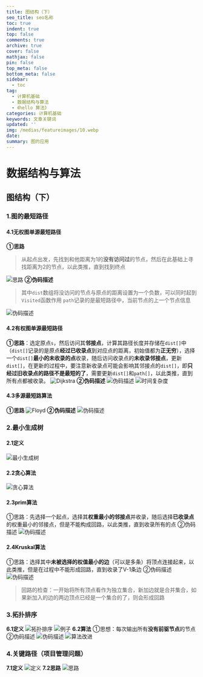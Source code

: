 ```yaml
---
title: 图结构（下）
seo_title: seo名称
toc: true
indent: true
top: false
comments: true
archive: true
cover: false
mathjax: false
pin: false
top_meta: false
bottom_meta: false
sidebar:
  - toc
tag:
  - 计算机基础
  - 数据结构与算法
  - 《hello 算法》
categories: 计算机基础
keywords: 文章关键词
updated: ''
img: /medias/featureimages/10.webp
date:
summary: 图的应用
---
```

# 数据结构与算法
## 图结构（下）
### 1.图的最短路径
#### 4.1无权图单源最短路径
**①思路**
>从起点出发，先找到和他距离为1的**没有访问过**的节点，然后在此基础上寻找距离为2的节点，以此类推，直到找到终点

![思路](/image/sjjg_22.png)
**②伪码描述**
>其中`dist`数组将没访问的节点与原点的距离设置为一个负数，可以同时起到`Visited`函数作用
`path`记录的是最短路径中，当前节点的上一个节点信息

![伪码描述](/image/sjjg_23.png)
#### 4.2有权图单源最短路径
**①思路**：选定原点`s`，然后访问其**邻接点**，计算其路径长度并存储在`dist[]`中（`dist[]`记录的是原点**经过已收录点**到对应点的距离，初始值都为**正无穷**），选择一个`dist[]`**最小的未收录的点**收录，随后访问收录点的**未收录邻接点**，更新`dist[]`，在更新的过程中，要注意新收录点可能会影响其邻接点的`dist[]`，即**只经过旧收录点的路径不是最短的了**，需要更新`dist[]`和`path[]`，以此类推，直到所有点都被收录。
![Dijkstra](/image/sjjg_24.png)
**②伪码描述**
![伪码描述](/image/sjjg_25.png)
![时间复杂度](/image/sjjg_26.png)

#### 4.3多源最短路算法
**①思路**
![Floyd](/image/sjjg_27.png)
**②伪码描述**
![伪码描述](/image/sjjg_28.png)

### 2.最小生成树
#### 2.1定义
![最小生成树](/image/sjjg_29.png)
#### 2.2贪心算法
![贪心算法](/image/sjjg_30.png)
#### 2.3prim算法
①思路：先选择一个起点，选择其**权重最小的邻接点**并收录，随后选择**已收录点**的权重最小的邻接点，但是不能构成回路，以此类推，直到收录所有的点
②伪码描述
![伪码描述](/image/sjjg_31.png)
#### 2.4Kruskal算法
①思路：选择其中**未被选择的权值最小的边**（可以是多条）将顶点连接起来，以此类推，但是在过程中不能形成回路，直到收录了V-1条边
②伪码描述
![伪码描述](/image/sjjg_32.png)
>回路的检查：一开始将所有顶点看作为独立集合，新加边就是合并集合，如果新加入的边的两边顶点已经是一个集合的了，则会形成回路

### 3.拓扑排序
**6.1定义**
![拓扑排序](/image/sjjg_33.png)
![例子](/image/sjjg_34.png)
**6.2算法**
①思想：每次输出所有**没有前驱节点**的节点
②伪码描述
![伪码描述](/image/sjjg_35.png)
![算法改进](/image/sjjg_36.png)
### 4.关键路径（项目管理问题）
**7.1定义**
![定义](/image/sjjg_37.png)
**7.2思路**
![思路](/image/sjjg_38.png)

